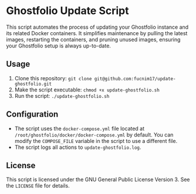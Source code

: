 # Ghostfolio Update Script

This script automates the process of updating your Ghostfolio instance and its related Docker containers. It simplifies maintenance by pulling the latest images, restarting the containers, and pruning unused images, ensuring your Ghostfolio setup is always up-to-date.

## Usage

1.  Clone this repository: `git clone git@github.com:fucnim17/update-ghostfolio.git`
2.  Make the script executable: `chmod +x update-ghostfolio.sh`
3.  Run the script: `./update-ghostfolio.sh`

## Configuration

*   The script uses the `docker-compose.yml` file located at `/root/ghostfolio/docker/docker-compose.yml` by default.  You can modify the `COMPOSE_FILE` variable in the script to use a different file.
*   The script logs all actions to `update-ghostfolio.log`.

## License

This script is licensed under the GNU General Public License Version 3. See the `LICENSE` file for details.
